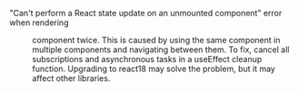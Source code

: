 "Can't perform a React state update on an unmounted component" error when rendering <Menu /> component twice. This is caused by using the same component in multiple components and navigating between them. To fix, cancel all subscriptions and asynchronous tasks in a useEffect cleanup function. Upgrading to react18 may solve the problem, but it may affect other libraries.
